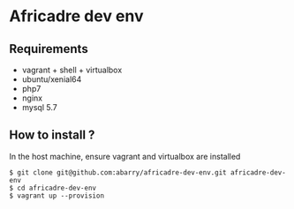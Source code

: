 Africadre dev env
=================

Requirements
----
- vagrant + shell + virtualbox
- ubuntu/xenial64
- php7
- nginx
- mysql 5.7

How to install ?
--------------
In the host machine, ensure vagrant and virtualbox are installed

```shell
$ git clone git@github.com:abarry/africadre-dev-env.git africadre-dev-env
$ cd africadre-dev-env
$ vagrant up --provision
```